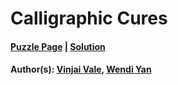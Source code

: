 # Calligraphic Cures

#### [Puzzle Page](5.4-p.pdf) | [Solution](5.4.pdf)
#### Author(s): [Vinjai Vale](../../../../search.html?q=Vinjai+Vale), [Wendi Yan](../../../../search.html?q=Wendi+Yan)

